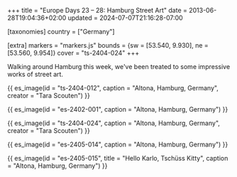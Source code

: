 +++
title = "Europe Days 23 – 28: Hamburg Street Art"
date = 2013-06-28T19:04:36+02:00
updated = 2024-07-07T21:16:28-07:00

[taxonomies]
country = ["Germany"]

[extra]
markers = "markers.js"
bounds = {sw = [53.540, 9.930], ne = [53.560, 9.954]}
cover = "ts-2404-024"
+++

Walking around Hamburg this week, we've been treated to some impressive works of street art.

<!-- more -->

{{ es_image(id = "ts-2404-012", caption = "Altona, Hamburg, Germany", creator = "Tara Scouten") }}

{{ es_image(id = "es-2402-001", caption = "Altona, Hamburg, Germany") }}

{{ es_image(id = "ts-2404-024", caption = "Altona, Hamburg, Germany", creator = "Tara Scouten") }}

{{ es_image(id = "es-2405-014", caption = "Altona, Hamburg, Germany") }}

{{ es_image(id = "es-2405-015", title = "Hello Karlo, Tschüss Kitty", caption = "Altona, Hamburg, Germany") }}

